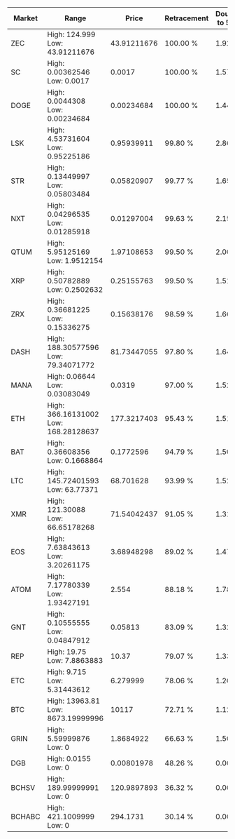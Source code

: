 | Market | Range | Price| Retracement | Doubles to 50% |
| --- | --- | --- | --- | --- |
| ZEC | High: 124.999<br />Low: 43.91211676 | 43.91211676 | 100.00 % | 1.92 |
| SC | High: 0.00362546<br />Low: 0.0017 | 0.0017 | 100.00 % | 1.57 |
| DOGE | High: 0.0044308<br />Low: 0.00234684 | 0.00234684 | 100.00 % | 1.44 |
| LSK | High: 4.53731604<br />Low: 0.95225186 | 0.95939911 | 99.80 % | 2.86 |
| STR | High: 0.13449997<br />Low: 0.05803484 | 0.05820907 | 99.77 % | 1.65 |
| NXT | High: 0.04296535<br />Low: 0.01285918 | 0.01297004 | 99.63 % | 2.15 |
| QTUM | High: 5.95125169<br />Low: 1.9512154 | 1.97108653 | 99.50 % | 2.00 |
| XRP | High: 0.50782889<br />Low: 0.2502632 | 0.25155763 | 99.50 % | 1.51 |
| ZRX | High: 0.36681225<br />Low: 0.15336275 | 0.15638176 | 98.59 % | 1.66 |
| DASH | High: 188.30577596<br />Low: 79.34071772 | 81.73447055 | 97.80 % | 1.64 |
| MANA | High: 0.06644<br />Low: 0.03083049 | 0.0319 | 97.00 % | 1.52 |
| ETH | High: 366.16131002<br />Low: 168.28128637 | 177.3217403 | 95.43 % | 1.51 |
| BAT | High: 0.36608356<br />Low: 0.1668864 | 0.1772596 | 94.79 % | 1.50 |
| LTC | High: 145.72401593<br />Low: 63.77371 | 68.701628 | 93.99 % | 1.52 |
| XMR | High: 121.30088<br />Low: 66.65178268 | 71.54042437 | 91.05 % | 1.31 |
| EOS | High: 7.63843613<br />Low: 3.20261175 | 3.68948298 | 89.02 % | 1.47 |
| ATOM | High: 7.17780339<br />Low: 1.93427191 | 2.554 | 88.18 % | 1.78 |
| GNT | High: 0.10555555<br />Low: 0.04847912 | 0.05813 | 83.09 % | 1.32 |
| REP | High: 19.75<br />Low: 7.8863883 | 10.37 | 79.07 % | 1.33 |
| ETC | High: 9.715<br />Low: 5.31443612 | 6.279999 | 78.06 % | 1.20 |
| BTC | High: 13963.81<br />Low: 8673.19999996 | 10117 | 72.71 % | 1.12 |
| GRIN | High: 5.59999876<br />Low: 0 | 1.8684922 | 66.63 % | 1.50 |
| DGB | High: 0.0155<br />Low: 0 | 0.00801978 | 48.26 % | 0.00 |
| BCHSV | High: 189.99999991<br />Low: 0 | 120.9897893 | 36.32 % | 0.00 |
| BCHABC | High: 421.1009999<br />Low: 0 | 294.1731 | 30.14 % | 0.00 |
